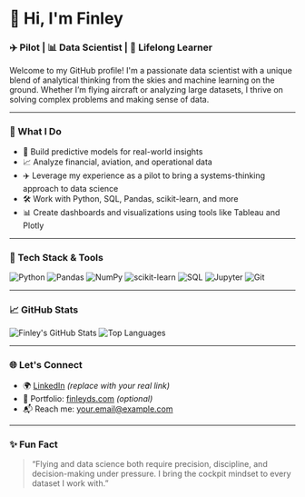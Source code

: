 # 👋 Hi, I'm Finley

### ✈️ Pilot | 📊 Data Scientist | 🧠 Lifelong Learner

Welcome to my GitHub profile! I'm a passionate data scientist with a unique blend of analytical thinking from the skies and machine learning on the ground. Whether I’m flying aircraft or analyzing large datasets, I thrive on solving complex problems and making sense of data.

---

### 💼 What I Do

- 🔬 Build predictive models for real-world insights
- 📈 Analyze financial, aviation, and operational data
- ✈️ Leverage my experience as a pilot to bring a systems-thinking approach to data science
- 🛠️ Work with Python, SQL, Pandas, scikit-learn, and more
- 📊 Create dashboards and visualizations using tools like Tableau and Plotly

---

### 🧰 Tech Stack & Tools

![Python](https://img.shields.io/badge/-Python-3776AB?style=flat&logo=python&logoColor=white)
![Pandas](https://img.shields.io/badge/-Pandas-150458?style=flat&logo=pandas)
![NumPy](https://img.shields.io/badge/-NumPy-013243?style=flat&logo=numpy)
![scikit-learn](https://img.shields.io/badge/-Scikit--Learn-F7931E?style=flat&logo=scikit-learn&logoColor=white)
![SQL](https://img.shields.io/badge/-SQL-4479A1?style=flat&logo=postgresql&logoColor=white)
![Jupyter](https://img.shields.io/badge/-Jupyter-F37626?style=flat&logo=jupyter&logoColor=white)
![Git](https://img.shields.io/badge/-Git-F05032?style=flat&logo=git&logoColor=white)

---

### 📈 GitHub Stats

![Finley's GitHub Stats](https://github-readme-stats.vercel.app/api?username=finleytalian&show_icons=true&theme=calm)
![Top Languages](https://github-readme-stats.vercel.app/api/top-langs/?username=finleytalian&layout=compact&theme=calm)

---

### 🌐 Let's Connect

- 🌍 [LinkedIn](https://www.linkedin.com/in/finley) *(replace with your real link)*
- 💼 Portfolio: [finleyds.com](https://finleyds.com) *(optional)*
- 📬 Reach me: [your.email@example.com](mailto:your.email@example.com)

---

### ✨ Fun Fact

> “Flying and data science both require precision, discipline, and decision-making under pressure. I bring the cockpit mindset to every dataset I work with.”

